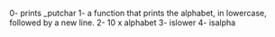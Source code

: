 0- prints _putchar
1- a function that prints the alphabet, in lowercase, followed by a new line.
2- 10 x alphabet
3- islower
4- isalpha
